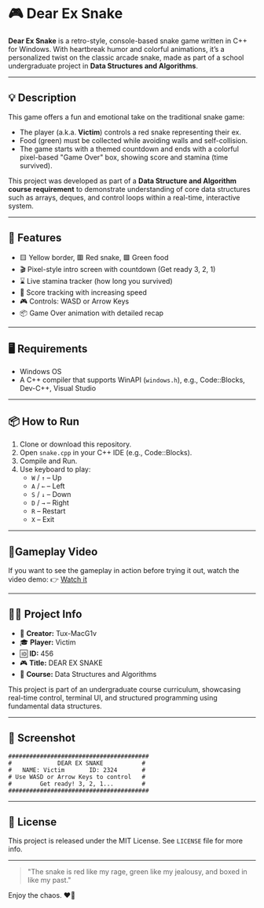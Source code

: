 # 🎮 Dear Ex Snake

**Dear Ex Snake** is a retro-style, console-based snake game written in C++ for Windows. With heartbreak humor and colorful animations, it’s a personalized twist on the classic arcade snake, made as part of a school undergraduate project in **Data Structures and Algorithms**.

---

## 💡 Description

This game offers a fun and emotional take on the traditional snake game:
- The player (a.k.a. **Victim**) controls a red snake representing their ex.
- Food (green) must be collected while avoiding walls and self-collision.
- The game starts with a themed countdown and ends with a colorful pixel-based "Game Over" box, showing score and stamina (time survived).

This project was developed as part of a **Data Structure and Algorithm course requirement** to demonstrate understanding of core data structures such as arrays, deques, and control loops within a real-time, interactive system.

---

## 🧠 Features

- 🟨 Yellow border, 🟥 Red snake, 🟩 Green food
- 🎬 Pixel-style intro screen with countdown (Get ready 3, 2, 1)
- ⌛ Live stamina tracker (how long you survived)
- 🎯 Score tracking with increasing speed
- 🎮 Controls: WASD or Arrow Keys
- 📦 Game Over animation with detailed recap

---

## 🖥️ Requirements

- Windows OS
- A C++ compiler that supports WinAPI (`windows.h`), e.g., Code::Blocks, Dev-C++, Visual Studio

---

## 📦 How to Run

1. Clone or download this repository.
2. Open `snake.cpp` in your C++ IDE (e.g., Code::Blocks).
3. Compile and Run.
4. Use keyboard to play:
   - `W` / `↑` – Up
   - `A` / `←` – Left
   - `S` / `↓` – Down
   - `D` / `→` – Right
   - `R` – Restart
   - `X` – Exit

---

## 🎥Gameplay Video

If you want to see the gameplay in action before trying it out, watch the video demo:
👉 [Watch it](https://github.com/Tux-MacG1v/Dear-Ex-Snake-game/blob/main/snake_gihub.mp4)

---

## 🧑‍💻 Project Info

- 👤 **Creator:** Tux-MacG1v
- 🎓 **Player:** Victim
- 🆔 **ID:** 456
- 🎮 **Title:** DEAR EX SNAKE
- 📘 **Course:** Data Structures and Algorithms

This project is part of an undergraduate course curriculum, showcasing real-time control, terminal UI, and structured programming using fundamental data structures.

---

## 📸 Screenshot

```
########################################
#             DEAR EX SNAKE           #
#   NAME: Victim       ID: 2324       #
# Use WASD or Arrow Keys to control   #
#        Get ready! 3, 2, 1...        #
########################################
```

---

## 📄 License

This project is released under the MIT License. See `LICENSE` file for more info.

---

> "The snake is red like my rage, green like my jealousy, and boxed in like my past."

Enjoy the chaos. ❤️🐍
